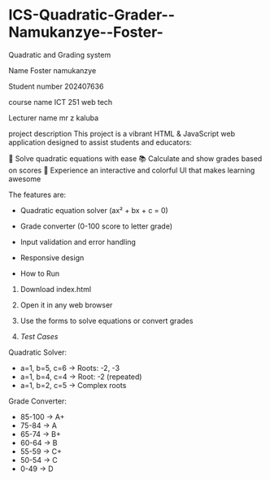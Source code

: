 # ICS-Quadratic-Grader--Namukanzye--Foster-
Quadratic and Grading system 

Name Foster namukanzye 

Student number 202407636

course name ICT 251 web tech 

Lecturer name mr z kaluba

project description 
This project is a vibrant HTML & JavaScript web application designed to assist students and educators:

🔢 Solve quadratic equations with ease
📚 Calculate and show grades based on scores
🎉 Experience an interactive and colorful UI that makes learning awesome

The features are:

- Quadratic equation solver (ax² + bx + c = 0)
- Grade converter (0-100 score to letter grade)
- Input validation and error handling
- Responsive design

- How to Run

1. Download index.html
2. Open it in any web browser
3. Use the forms to solve equations or convert grades

4. *Test Cases*

Quadratic Solver:
- a=1, b=5, c=6 → Roots: -2, -3
- a=1, b=4, c=4 → Root: -2 (repeated)
- a=1, b=2, c=5 → Complex roots

Grade Converter:
- 85-100 → A+
- 75-84 → A
- 65-74 → B+
- 60-64 → B
- 55-59 → C+
- 50-54 → C
- 0-49 → D
  

